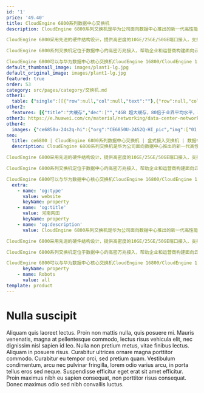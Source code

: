 ```yaml
---
id: '1'
price: '49.40'
title: CloudEngine 6800系列数据中心交换机
description: CloudEngine 6800系列交换机是华为公司面向数据中心推出的新一代高性能、高密度、低时延10GE/25GE以太网交换机。

CloudEngine 6800采用先进的硬件结构设计，提供高密度的10GE/25GE/50GE端口接入，支持40GE/100GE/200GE上行端口，支持丰富的数据中心特性和高性能堆叠，风道方向可以灵活选择。

CloudEngine 6800系列交换机定位于数据中心的高密万兆接入，帮助企业和运营商构建面向云计算时代的数据中心网络平台，也可以用于园区网的核心或汇聚。

CloudEngine 6800可以与华为数据中心核心交换机CloudEngine 16800/CloudEngine 12800配合，构建弹性、简单、开放、安全的云数据中心网络。
default_thumbnail_image: images/plant1-lg.jpg
default_original_image: images/plant1-lg.jpg
featured: true
order: 53
category: src/pages/category/交换机.md
other1: 
  table: {"single":[[{"row":null,"col":null,"text":""},{"row":null,"col":null,"text":"CloudEngine 6857-48S6CQ-EI"},{"row":null,"col":null,"text":"CloudEngine 6857E-48S6CQ"},{"row":null,"col":null,"text":"CloudEngine 6857F-48S6CQ"},{"row":null,"col":null,"text":"CloudEngine 6857F-48T6CQ"}],[{"row":null,"col":null,"text":"下行端口"},{"row":null,"col":null,"text":"48x10GE SFP+"},{"row":null,"col":null,"text":"48x10GE SFP+"},{"row":null,"col":null,"text":"48x10GE SFP+"},{"row":null,"col":null,"text":"48x10GE Base-T"}],[{"row":null,"col":null,"text":"上行端口"},{"row":null,"col":null,"text":"6x40/100GE QSFP28"},{"row":null,"col":null,"text":"6x40/100GE QSFP28"},{"row":null,"col":null,"text":"6x40/100GE QSFP28"},{"row":null,"col":null,"text":"6x40/100GE QSFP28"}],[{"row":null,"col":null,"text":"交换容量"},{"row":null,"col":null,"text":"4.8Tbps/76.8Tbps"},{"row":null,"col":null,"text":"4.8Tbps/76.8Tbps"},{"row":null,"col":null,"text":"4.8Tbps/76.8Tbps"},{"row":null,"col":null,"text":"4.8Tbps/76.8Tbps"}],[{"row":null,"col":null,"text":"包转发率"},{"row":null,"col":null,"text":"2000Mpps"},{"row":null,"col":null,"text":"2000Mpps"},{"row":null,"col":null,"text":"2000Mpps"},{"row":null,"col":null,"text":"2000Mpps"}],[{"row":null,"col":null,"text":"缓存"},{"row":null,"col":null,"text":"32MB"},{"row":null,"col":null,"text":"32MB"},{"row":null,"col":null,"text":"32MB"},{"row":null,"col":null,"text":"32MB"}],[{"row":null,"col":null,"text":"可靠性"},{"row":null,"col":null,"text":"LACP\n微分段\n硬件BFD(最小发包间隔3.3ms)"},{"row":null,"col":null,"text":"LACP\n微分段"},{"row":null,"col":null,"text":"LACP\n微分段\n硬件BFD(最小发包间隔3.3ms)"},{"row":null,"col":null,"text":"LACP\n微分段\n硬件BFD(最小发包间隔3.3ms)"}],[{"row":null,"col":null,"text":"O&M"},{"row":null,"col":null,"text":"Telemetry\nNetstream\nsFlow\nERSPAN增强"},{"row":null,"col":null,"text":"Telemetry\nNetstream\nsFlow"},{"row":null,"col":null,"text":"Telemetry\nNetstream\nsFlow\nERSPAN增强"},{"row":null,"col":null,"text":"Telemetry\nNetstream\nsFlow\nERSPAN增强"}],[{"row":null,"col":null,"text":"数据中心特性"},{"row":null,"col":"4","text":"VXLAN routing 和 bridging\nBGP-EVPN\nM-LAG\nDCBX,PFC,ETS"}],[{"row":null,"col":null,"text":"最大功耗"},{"row":null,"col":null,"text":"287W"},{"row":null,"col":null,"text":"318W"},{"row":null,"col":null,"text":"318W"},{"row":null,"col":null,"text":"363W"}],[{"row":null,"col":null,"text":"电源型号"},{"row":null,"col":null,"text":"AC: 600W\nDC: 350W"},{"row":null,"col":null,"text":"600W AC&240V DC\n1000W -48V DC\n1200W HVDC"},{"row":null,"col":null,"text":"600W AC&240V DC\n1000W -48V DC\n1200W HVDC"},{"row":null,"col":null,"text":"600W AC&240V DC\n1000W -48V DC\n1200W HVDC"}],[{"row":null,"col":null,"text":"供电方式"},{"row":null,"col":null,"text":"AC: 90V~290V\nDC: -38.4V~-72V"},{"row":null,"col":null,"text":"AC: 90V～290V\nDC: -38.4V～-72V\n240V HVDC: 190V～290V\n380V HVDC : 190V～400V"},{"row":null,"col":null,"text":"AC: 90V～290V\nDC: -38.4V～-72V\n240V HVDC: 190V～290V\n380V HVDC : 190V～400V"},{"row":null,"col":null,"text":"AC: 90V～290V\nDC: -38.4V～-72V\n240V HVDC: 190V～290V\n380V HVDC : 190V～400V"}]]}
other2:
  features: [{"title":"大缓存","dec":["","4GB 超大缓存，80倍于业界平均水平，轻松应对流量突发",""]},{"title":"智能运维","dec":["","全网路径主动探测，实时监测网络健康状态",""]},{"title":"开放","dec":["","互联互通开放SDN交换机，斩获日本Interop展金奖",""]}]
other3: https://e.huawei.com/cn/material/networking/data-center-network/b69f6d1a1a1542959e3f28286af6dc45
other4:
  images: {"ce6850u-24s2q-hi":{"org":"CE6850U-24S2Q-HI_pic","img":["01.png","02.png","03.png","04.png","08.png","09.png"]}}
seo:
  title: ce6800 | CloudEngine 6800系列数据中心交换机 | 盒式接入交换机 | 数据中心交换机 | 交换机 | 企业网络
  description: CloudEngine 6800系列交换机是华为公司面向数据中心推出的新一代高性能、高密度、低时延10GE/25GE以太网交换机。

CloudEngine 6800采用先进的硬件结构设计，提供高密度的10GE/25GE/50GE端口接入，支持40GE/100GE/200GE上行端口，支持丰富的数据中心特性和高性能堆叠，风道方向可以灵活选择。

CloudEngine 6800系列交换机定位于数据中心的高密万兆接入，帮助企业和运营商构建面向云计算时代的数据中心网络平台，也可以用于园区网的核心或汇聚。

CloudEngine 6800可以与华为数据中心核心交换机CloudEngine 16800/CloudEngine 12800配合，构建弹性、简单、开放、安全的云数据中心网络。
  extra:
    - name: 'og:type'
      value: website
      keyName: property
    - name: 'og:title'
      value: 河南网田
      keyName: property
    - name: 'og:description'
      value: CloudEngine 6800系列交换机是华为公司面向数据中心推出的新一代高性能、高密度、低时延10GE/25GE以太网交换机。

CloudEngine 6800采用先进的硬件结构设计，提供高密度的10GE/25GE/50GE端口接入，支持40GE/100GE/200GE上行端口，支持丰富的数据中心特性和高性能堆叠，风道方向可以灵活选择。

CloudEngine 6800系列交换机定位于数据中心的高密万兆接入，帮助企业和运营商构建面向云计算时代的数据中心网络平台，也可以用于园区网的核心或汇聚。

CloudEngine 6800可以与华为数据中心核心交换机CloudEngine 16800/CloudEngine 12800配合，构建弹性、简单、开放、安全的云数据中心网络。
      keyName: property
    - name: Robots
      value: all
template: product
---
```


# Nulla suscipit

Aliquam quis laoreet lectus. Proin non mattis nulla, quis posuere mi. Mauris venenatis, magna at pellentesque commodo, lectus risus vehicula elit, nec dignissim nisl sapien id leo. Nulla non pretium metus, vitae finibus lectus. Aliquam in posuere risus. Curabitur ultrices ornare magna porttitor commodo. Curabitur eu tempor orci, sed pretium quam. Vestibulum condimentum, arcu nec pulvinar fringilla, lorem odio varius arcu, in porta tellus eros sed neque. Suspendisse efficitur eget erat sit amet efficitur. Proin maximus nibh eu sapien consequat, non porttitor risus consequat. Donec maximus odio sed nibh convallis luctus.